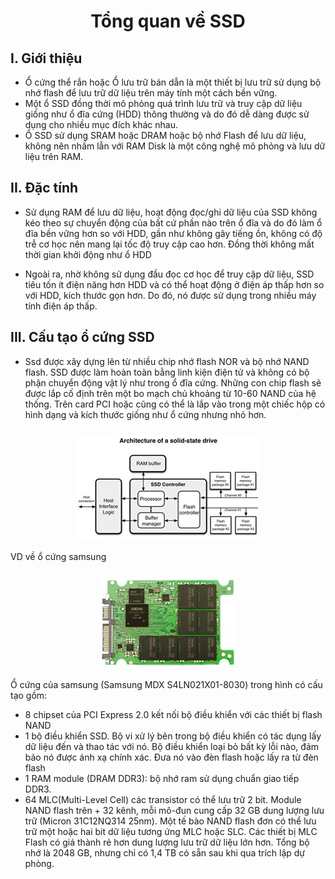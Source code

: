 <h1 align="center">Tổng quan về SSD</h1>

## I. Giới thiệu
- Ổ cứng thể rắn hoặc Ổ lưu trữ bán dẫn là một thiết bị lưu trữ sử dụng bộ nhớ flash để lưu trữ dữ liệu trên máy tính một cách bền vững.
- Một ổ SSD đồng thời mô phỏng quá trình lưu trữ và truy cập dữ liệu giống như ổ đĩa cứng (HDD) thông thường và do đó dễ dàng được sử dụng cho nhiều mục đích khác nhau.
- Ổ SSD sử dụng SRAM hoặc DRAM hoặc bộ nhớ Flash để lưu dữ liệu, không nên nhầm lẫn với RAM Disk là một công nghệ mô phỏng và lưu dữ liệu trên RAM.

## II. Đặc tính

- Sử dụng RAM để lưu dữ liệu, hoạt động đọc/ghi dữ liệu của SSD không kéo theo sự chuyển động của bất cứ phần nào trên ổ đĩa và do đó làm ổ đĩa bền vững hơn so với HDD, gần như không gây tiếng ồn, không có độ trễ cơ học nên mang lại tốc độ truy cập cao hơn. Đồng thời không mất thời gian khởi động như ổ HDD

- Ngoài ra, nhờ không sử dụng đầu đọc cơ học để truy cập dữ liệu, SSD tiêu tốn ít điện năng hơn HDD và có thể hoạt động ở điện áp thấp hơn so với HDD, kích thước gọn hơn. Do đó, nó được sử dụng trong nhiều máy tính điện áp thấp.

## III. Cấu tạo ổ cứng SSD

- Ssd được xây dựng lên từ nhiều chip nhớ flash NOR và bộ nhớ NAND flash. SSD được làm hoàn toàn bằng linh kiện điện tử và không có bộ phận chuyển động vật lý như trong ổ đĩa cứng. Những con chip flash sẽ được lắp cố định trên một bo mạch chủ khoảng từ 10-60 NAND của hệ thống. Trên card PCI hoặc cũng có thể là lắp vào trong một chiếc hộp có hình dạng và kích thước giống như ổ cứng nhưng nhỏ hơn.

<h3 align="center"><img src="../../03-Images/document/32.png"></h3>

VD về ổ cứng samsung
<h3 align="center"><img src="../../03-Images/document/33.png"></h3>

Ổ cứng của samsung (Samsung MDX S4LN021X01-8030) trong hình có cấu tạo gồm:
- 8 chipset của PCI Express 2.0 kết nối bộ điều khiển với các thiết bị flash NAND
- 1 bộ điều khiển SSD. Bộ vi xử lý bên trong bộ điều khiển có tác dụng lấy dữ liệu đến và thao tác với nó. Bộ điều khiển loại bỏ bất kỳ lỗi nào, đảm bảo nó được ánh xạ chính xác. Đưa nó vào đèn flash hoặc lấy ra từ đèn flash
- 1 RAM module (DRAM DDR3): bộ nhớ ram sử dụng chuẩn giao tiếp DDR3.
- 64 MLC(Multi-Level Cell) các transistor có thể lưu trữ 2 bit. Module NAND flash trên + 32 kênh, mỗi mô-đun cung cấp 32 GB dung lượng lưu trữ (Micron 31C12NQ314 25nm). Một tế bào NAND flash đơn có thể lưu trữ một hoặc hai bit dữ liệu tương ứng MLC hoặc SLC. Các thiết bị MLC Flash có giá thành rẻ hơn dung lượng lưu trữ dữ liệu lớn hơn. Tổng bộ nhớ là 2048 GB, nhưng chỉ có 1,4 TB có sẵn sau khi qua trích lập dự phòng.